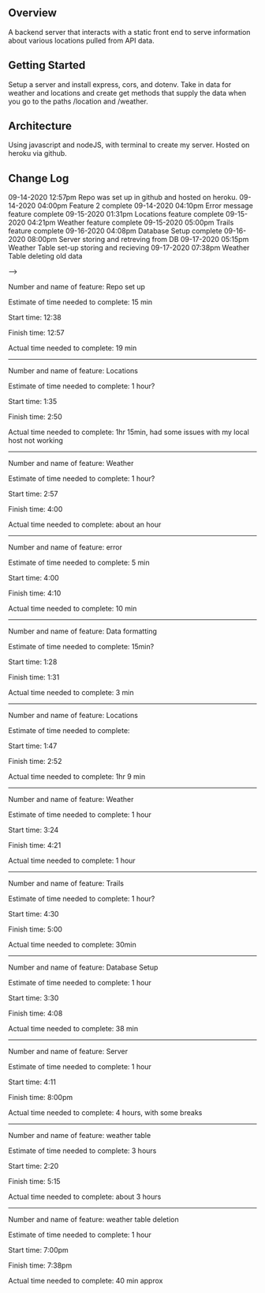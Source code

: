 ## Overview
A backend server that interacts with a static front end to serve information about various locations pulled from API data.

## Getting Started
Setup a server and install express, cors, and dotenv. Take in data for weather and locations and create get methods that supply the data when you go to the paths /location and /weather.

## Architecture
Using javascript and nodeJS, with terminal to create my server. Hosted on heroku via github.

## Change Log
<!-- Use this area to document the iterative changes made to your application as each feature is successfully implemented. Use time stamps. Here's an examples:

01-01-2001 4:59pm - Application now has a fully-functional express server, with a GET route for the location resource.

## Credits and Collaborations
<!-- Give credit (and a link) to other people or resources that helped you build this application. -->
09-14-2020 12:57pm Repo was set up in github and hosted on heroku.
09-14-2020 04:00pm Feature 2 complete
09-14-2020 04:10pm Error message feature complete
09-15-2020 01:31pm Locations feature complete
09-15-2020 04:21pm Weather feature complete
09-15-2020 05:00pm Trails feature complete
09-16-2020 04:08pm Database Setup complete
09-16-2020 08:00pm Server storing and retreving from DB
09-17-2020 05:15pm Weather Table set-up storing and recieving
09-17-2020 07:38pm Weather Table deleting old data

-->

Number and name of feature: Repo set up

Estimate of time needed to complete: 15 min

Start time: 12:38

Finish time: 12:57

Actual time needed to complete: 19 min

_____

Number and name of feature: Locations

Estimate of time needed to complete: 1 hour?

Start time: 1:35

Finish time: 2:50

Actual time needed to complete:  1hr 15min, had some issues with my local host not working

____

Number and name of feature: Weather

Estimate of time needed to complete: 1 hour?

Start time: 2:57

Finish time: 4:00

Actual time needed to complete: about an hour

____

Number and name of feature: error

Estimate of time needed to complete: 5 min

Start time: 4:00

Finish time: 4:10

Actual time needed to complete: 10 min

____

Number and name of feature: Data formatting 

Estimate of time needed to complete: 15min?

Start time: 1:28

Finish time: 1:31

Actual time needed to complete: 3 min

____

Number and name of feature: Locations

Estimate of time needed to complete: 

Start time: 1:47

Finish time: 2:52

Actual time needed to complete: 1hr 9 min

____

Number and name of feature: Weather

Estimate of time needed to complete: 1 hour

Start time: 3:24

Finish time: 4:21

Actual time needed to complete: 1 hour

____

Number and name of feature: Trails 

Estimate of time needed to complete: 1 hour?

Start time: 4:30

Finish time: 5:00

Actual time needed to complete: 30min

______

Number and name of feature: Database Setup

Estimate of time needed to complete: 1 hour

Start time: 3:30

Finish time: 4:08

Actual time needed to complete: 38 min

______

Number and name of feature: Server

Estimate of time needed to complete: 1 hour

Start time: 4:11

Finish time: 8:00pm

Actual time needed to complete: 4 hours, with some breaks

______

Number and name of feature: weather table

Estimate of time needed to complete: 3 hours

Start time: 2:20

Finish time: 5:15

Actual time needed to complete: about 3 hours

______

Number and name of feature: weather table deletion

Estimate of time needed to complete: 1 hour

Start time: 7:00pm

Finish time: 7:38pm

Actual time needed to complete: 40 min approx



